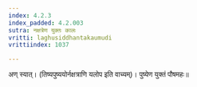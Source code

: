 ```yaml
---
index: 4.2.3
index_padded: 4.2.003
sutra: नक्षत्रेण युक्तः कालः
vritti: laghusiddhantakaumudi
vrittiindex: 1037

---
```

अण् स्यात्। (तिष्यपुष्ययोर्नक्षत्राणि यलोप इति वाच्यम्)। पुष्येण युक्तं पौषमहः॥